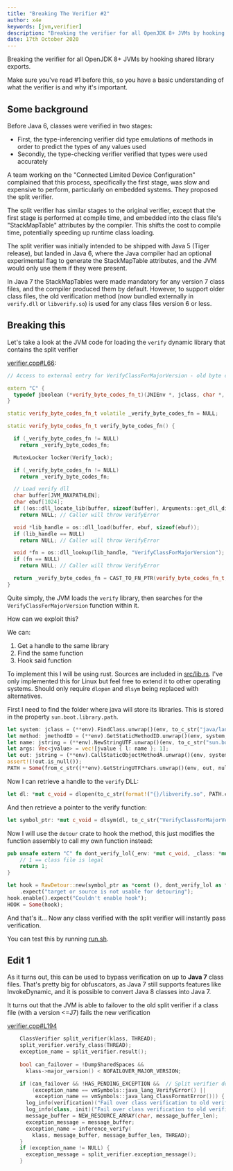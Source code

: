 ```yaml
---
title: "Breaking The Verifier #2"
author: x4e
keywords: [jvm,verifier]
description: "Breaking the verifier for all OpenJDK 8+ JVMs by hooking shared library exports"
date: 17th October 2020
---
```


Breaking the verifier for all OpenJDK 8+ JVMs by hooking shared library exports.

Make sure you've read #1 before this, so you have a basic understanding of what the verifier is and why it's important.


## Some background

Before Java 6, classes were verified in two stages:

* First, the type-inferencing verifier did type emulations of methods in order to predict the types of any values used
* Secondly, the type-checking verifier verified that types were used accurately

A team working on the "Connected Limited Device Configuration" complained that this process, specifically the first stage, was slow and expensive to perform, particularly on embedded systems. They proposed the split verifier.

The split verifier has similar stages to the original verifier, except that the first stage is performed at compile time, and embedded into the class file's "StackMapTable" attributes by the compiler.
This shifts the cost to compile time, potentially speeding up runtime class loading.

The split verifier was initially intended to be shipped with Java 5 (Tiger release), but landed in Java 6, where the Java compiler had an optional experimental flag to generate the StackMapTable attributes, and the JVM would only use them if they were present.

In Java 7 the StackMapTables were made mandatory for any version 7 class files, and the compiler produced them by default.
However, to support older class files, the old verification method (now bundled externally in `verify.dll` or `libverify.so`) is used for any class files version 6 or less.	


## Breaking this

Let's take a look at the JVM code for loading the `verify` dynamic library that contains the split verifier

[verifier.cpp#L66](https://github.com/openjdk/jdk/blob/976acddeb5a8df1e868269787c023306aad3fe4a/src/hotspot/share/classfile/verifier.cpp#L66):
```C++
// Access to external entry for VerifyClassForMajorVersion - old byte code verifier

extern "C" {
  typedef jboolean (*verify_byte_codes_fn_t)(JNIEnv *, jclass, char *, jint, jint);
}

static verify_byte_codes_fn_t volatile _verify_byte_codes_fn = NULL;

static verify_byte_codes_fn_t verify_byte_codes_fn() {

  if (_verify_byte_codes_fn != NULL)
    return _verify_byte_codes_fn;

  MutexLocker locker(Verify_lock);

  if (_verify_byte_codes_fn != NULL)
    return _verify_byte_codes_fn;

  // Load verify dll
  char buffer[JVM_MAXPATHLEN];
  char ebuf[1024];
  if (!os::dll_locate_lib(buffer, sizeof(buffer), Arguments::get_dll_dir(), "verify"))
    return NULL; // Caller will throw VerifyError

  void *lib_handle = os::dll_load(buffer, ebuf, sizeof(ebuf));
  if (lib_handle == NULL)
    return NULL; // Caller will throw VerifyError

  void *fn = os::dll_lookup(lib_handle, "VerifyClassForMajorVersion");
  if (fn == NULL)
    return NULL; // Caller will throw VerifyError

  return _verify_byte_codes_fn = CAST_TO_FN_PTR(verify_byte_codes_fn_t, fn);
}
```

Quite simply, the JVM loads the `verify` library, then searches for the `VerifyClassForMajorVersion` function within it.

How can we exploit this?

We can:

1. Get a handle to the same library
2. Find the same function
3. Hook said function

To implement this I will be using rust. Sources are included in [src/lib.rs](https://github.com/x4e/Blog/blob/master/002-Breaking-The-Verifier-2/src/lib.rs). 
I've only implemented this for Linux but feel free to extend it to other operating systems. Should only require `dlopen` and `dlsym` being replaced with alternatives.

First I need to find the folder where java will store its libraries. This is stored in the property `sun.boot.library.path`.
```Rust
let system: jclass = (**env).FindClass.unwrap()(env, to_c_str("java/lang/System"));
let method: jmethodID = (**env).GetStaticMethodID.unwrap()(env, system, to_c_str("getProperty"), to_c_str("(Ljava/lang/String;)Ljava/lang/String;"));
let name: jstring = (**env).NewStringUTF.unwrap()(env, to_c_str("sun.boot.library.path"));
let args: Vec<jvalue> = vec![jvalue { l: name }; 1];
let out: jstring = (**env).CallStaticObjectMethodA.unwrap()(env, system, method, args.as_ptr());
assert!(!out.is_null());
PATH = Some(from_c_str((**env).GetStringUTFChars.unwrap()(env, out, null_mut())));
```

Now I can retrieve a handle to the `verify` DLL:
```Rust
let dl: *mut c_void = dlopen(to_c_str(format!("{}/libverify.so", PATH.clone().unwrap())), RTLD_LAZY);
```

And then retrieve a pointer to the verify function:
```Rust
let symbol_ptr: *mut c_void = dlsym(dl, to_c_str("VerifyClassForMajorVersion"));
```

Now I will use the `detour` crate to hook the method, this just modifies the function assembly to call my own function instead:
```Rust
pub unsafe extern "C" fn dont_verify_lol(_env: *mut c_void, _class: *mut c_void, _buffer: *mut c_char, _len: c_int, _major_version: c_int) -> c_uchar {
	// 1 == class file is legal
	return 1;
}

let hook = RawDetour::new(symbol_ptr as *const (), dont_verify_lol as *const ())
	.expect("target or source is not usable for detouring");
hook.enable().expect("Couldn't enable hook");
HOOK = Some(hook);
```

And that's it... Now any class verified with the split verifier will instantly pass verification.

You can test this by running [run.sh](https://github.com/x4e/Blog/blob/master/002-Breaking-The-Verifier-2/run.sh).



## Edit 1

As it turns out, this can be used to bypass verification on up to **Java 7** class files. That's pretty big for obfuscators, as Java 7 still supports features like InvokeDynamic, and it is possible to convert Java 8 classes into Java 7.

It turns out that the JVM is able to failover to the old split verifier if a class file (with a version <=J7) fails the new verification

[verifier.cpp#L194](https://github.com/openjdk/jdk/blob/976acddeb5a8df1e868269787c023306aad3fe4a/src/hotspot/share/classfile/verifier.cpp#L194)
```C++
    ClassVerifier split_verifier(klass, THREAD);
    split_verifier.verify_class(THREAD);
    exception_name = split_verifier.result();
	
    bool can_failover = !DumpSharedSpaces &&
      klass->major_version() < NOFAILOVER_MAJOR_VERSION;

    if (can_failover && !HAS_PENDING_EXCEPTION &&  // Split verifier doesn't set PENDING_EXCEPTION for failure
        (exception_name == vmSymbols::java_lang_VerifyError() ||
         exception_name == vmSymbols::java_lang_ClassFormatError())) {
      log_info(verification)("Fail over class verification to old verifier for: %s", klass->external_name());
      log_info(class, init)("Fail over class verification to old verifier for: %s", klass->external_name());
      message_buffer = NEW_RESOURCE_ARRAY(char, message_buffer_len);
      exception_message = message_buffer;
      exception_name = inference_verify(
        klass, message_buffer, message_buffer_len, THREAD);
    }
    if (exception_name != NULL) {
      exception_message = split_verifier.exception_message();
    }
```
